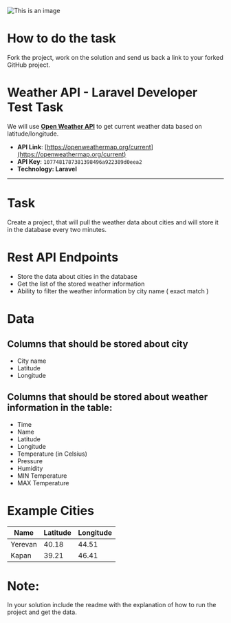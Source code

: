 ![This is an image](https://images.unsplash.com/photo-1492011221367-f47e3ccd77a0?ixlib=rb-1.2.1&ixid=MnwxMjA3fDB8MHxwaG90by1wYWdlfHx8fGVufDB8fHx8&auto=format&fit=crop&w=987&h=400&q=80)

# How to do the task

Fork the project, work on the solution and send us back a link to your forked GitHub project.

# Weather API - Laravel Developer Test Task

We will use [**Open Weather API**](https://openweathermap.org/current) to get current weather data based on latitude/longitude.

- **API Link**: [https://openweathermap.org/current](https://openweathermap.org/current)
- **API Key**: `1077481787381398496a922389d0eea2` 
- **Technology: Laravel**

---

# Task

Create a project, that will pull the weather data about cities and will store it in the database every two minutes.

# Rest API Endpoints

- Store the data about cities in the database 
- Get the list of the stored weather information
- Ability to filter the weather information by city name ( exact match )

# Data

## Columns that should be stored about city

- City name
- Latitude
- Longitude

## Columns that should be stored about weather information in the table:

- Time
- Name
- Latitude
- Longitude
- Temperature (in Celsius)
- Pressure
- Humidity
- MIN Temperature
- MAX Temperature

# Example Cities

| Name    | Latitude | Longitude |
|---------|----------|-----------|
| Yerevan | 40.18    | 44.51     |
| Kapan   | 39.21    | 46.41     |

# Note:

In your solution include the readme with the explanation of how to run the project and get the data.
